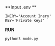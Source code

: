 **Input .env **

```
INERY='Account Inery'
KEY='Private Keys'
```

**RUN**

```
python3 node.py
```

